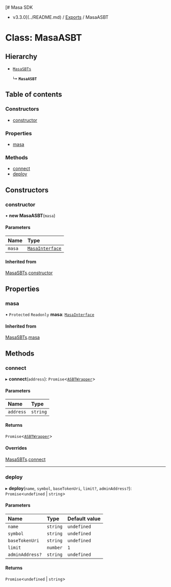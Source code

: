 [# Masa SDK
 - v3.3.0](../README.md) / [Exports](../modules.md) / MasaASBT

# Class: MasaASBT

## Hierarchy

- [`MasaSBTs`](MasaSBTs.md)

  ↳ **`MasaASBT`**

## Table of contents

### Constructors

- [constructor](MasaASBT.md#constructor)

### Properties

- [masa](MasaASBT.md#masa)

### Methods

- [connect](MasaASBT.md#connect)
- [deploy](MasaASBT.md#deploy)

## Constructors

### constructor

• **new MasaASBT**(`masa`)

#### Parameters

| Name | Type |
| :------ | :------ |
| `masa` | [`MasaInterface`](../interfaces/MasaInterface.md) |

#### Inherited from

[MasaSBTs](MasaSBTs.md).[constructor](MasaSBTs.md#constructor)

## Properties

### masa

• `Protected` `Readonly` **masa**: [`MasaInterface`](../interfaces/MasaInterface.md)

#### Inherited from

[MasaSBTs](MasaSBTs.md).[masa](MasaSBTs.md#masa)

## Methods

### connect

▸ **connect**(`address`): `Promise`<[`ASBTWrapper`](ASBTWrapper.md)\>

#### Parameters

| Name | Type |
| :------ | :------ |
| `address` | `string` |

#### Returns

`Promise`<[`ASBTWrapper`](ASBTWrapper.md)\>

#### Overrides

[MasaSBTs](MasaSBTs.md).[connect](MasaSBTs.md#connect)

___

### deploy

▸ **deploy**(`name`, `symbol`, `baseTokenUri`, `limit?`, `adminAddress?`): `Promise`<`undefined` \| `string`\>

#### Parameters

| Name | Type | Default value |
| :------ | :------ | :------ |
| `name` | `string` | `undefined` |
| `symbol` | `string` | `undefined` |
| `baseTokenUri` | `string` | `undefined` |
| `limit` | `number` | `1` |
| `adminAddress?` | `string` | `undefined` |

#### Returns

`Promise`<`undefined` \| `string`\>
